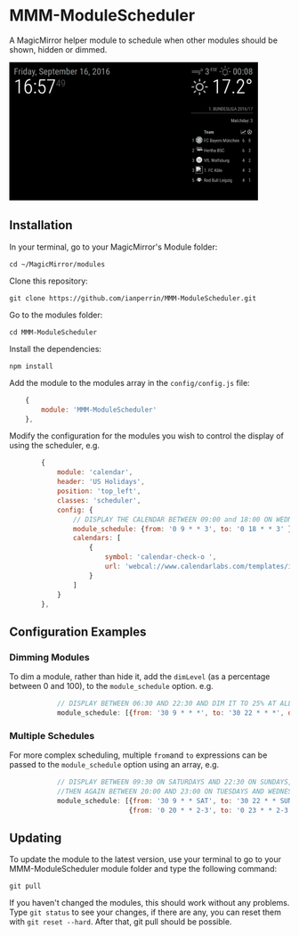 # MMM-ModuleScheduler
A MagicMirror helper module to schedule when other modules should be shown, hidden or dimmed.

![Example Scheduling](.github/example.gif)

## Installation

In your terminal, go to your MagicMirror's Module folder:
````
cd ~/MagicMirror/modules
````

Clone this repository:
````
git clone https://github.com/ianperrin/MMM-ModuleScheduler.git
````

Go to the modules folder:
````
cd MMM-ModuleScheduler
````

Install the dependencies:
````
npm install
````

Add the module to the modules array in the `config/config.js` file:
````javascript
    {
        module: 'MMM-ModuleScheduler'
    },
````
Modify the configuration for the modules you wish to control the display of using the scheduler, e.g. 
````javascript
		{
			module: 'calendar',
			header: 'US Holidays',
			position: 'top_left',
			classes: 'scheduler',
			config: {
				// DISPLAY THE CALENDAR BETWEEN 09:00 and 18:00 ON WEDNESDAYS
				module_schedule: {from: '0 9 * * 3', to: '0 18 * * 3' },
				calendars: [
					{
						symbol: 'calendar-check-o ',
						url: 'webcal://www.calendarlabs.com/templates/ical/US-Holidays.ics'
					}
				]
			}
		},
````

## Configuration Examples

### Dimming Modules
To dim a module, rather than hide it, add the `dimLevel` (as a percentage between 0 and 100), to the `module_schedule` option. e.g.
````javascript
			// DISPLAY BETWEEN 06:30 AND 22:30 AND DIM IT TO 25% AT ALL OTHER TIMES 
			module_schedule: [{from: '30 9 * * *', to: '30 22 * * *', dimLevel: '25'}]
````

### Multiple Schedules
For more complex scheduling, multiple `from`and `to` expressions can be passed to the `module_schedule` option using an array, e.g. 
````javascript
			// DISPLAY BETWEEN 09:30 ON SATURDAYS AND 22:30 ON SUNDAYS, 
			//THEN AGAIN BETWEEN 20:00 AND 23:00 ON TUESDAYS AND WEDNESDAYS 
			module_schedule: [{from: '30 9 * * SAT', to: '30 22 * * SUN'}, 
							  {from: '0 20 * * 2-3', to: '0 23 * * 2-3'}]
````

## Updating

To update the module to the latest version, use your terminal to go to your MMM-ModuleScheduler module folder and type the following command:

````
git pull
```` 

If you haven't changed the modules, this should work without any problems. 
Type `git status` to see your changes, if there are any, you can reset them with `git reset --hard`. After that, git pull should be possible.

